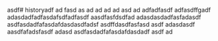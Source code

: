asdf# historyadf
ad
fasd
as
ad
ad
ad
ad
asd
ad
adfadfasdf
adfasdffgadf
adasdadfadfasdafsdfadfasdf
aasdfasfdsdfad
adasdasdadfasfadasdf
asdfasdadfafasdafdasdasdfadsf
asdffdasdfasfasd
asdf
adasdasdf
aasdfafadsfasdf
adasd
asdfasdadfafasdafdasdadf
asdf
ad

